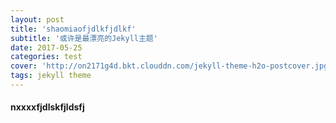 ```yaml
---
layout: post
title: 'shaomiaofjdlkfjdlkf'
subtitle: '或许是最漂亮的Jekyll主题'
date: 2017-05-25
categories: test
cover: 'http://on2171g4d.bkt.clouddn.com/jekyll-theme-h2o-postcover.jpg'
tags: jekyll theme
---
```


#### nxxxxfjdlskfjldsfj